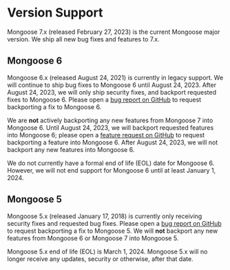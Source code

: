 # Version Support

Mongoose 7.x (released February 27, 2023) is the current Mongoose major version.
We ship all new bug fixes and features to 7.x.

## Mongoose 6

Mongoose 6.x (released August 24, 2021) is currently in legacy support.
We will continue to ship bug fixes to Mongoose 6 until August 24, 2023.
After August 24, 2023, we will only ship security fixes, and backport requested fixes to Mongoose 6.
Please open a [bug report on GitHub](https://github.com/Automattic/mongoose/issues/new?assignees=&labels=&template=bug.yml) to request backporting a fix to Mongoose 6.

We are **not** actively backporting any new features from Mongoose 7 into Mongoose 6.
Until August 24, 2023, we will backport requested features into Mongoose 6; please open a [feature request on GitHub](https://github.com/Automattic/mongoose/issues/new?assignees=&labels=enhancement%2Cnew+feature&template=feature.yml) to request backporting a feature into Mongoose 6.
After August 24, 2023, we will not backport any new features into Mongoose 6.

We do not currently have a formal end of life (EOL) date for Mongoose 6.
However, we will not end support for Mongoose 6 until at least January 1, 2024.

## Mongoose 5

Mongoose 5.x (released January 17, 2018) is currently only receiving security fixes and requested bug fixes.
Please open a [bug report on GitHub](https://github.com/Automattic/mongoose/issues/new?assignees=&labels=&template=bug.yml) to request backporting a fix to Mongoose 5.
We will **not** backport any new features from Mongoose 6 or Mongoose 7 into Mongoose 5.

Mongoose 5.x end of life (EOL) is March 1, 2024.
Mongoose 5.x will no longer receive any updates, security or otherwise, after that date.
